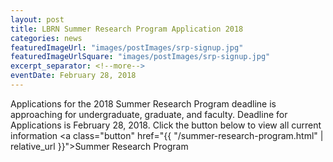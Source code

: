```yaml
---
layout: post
title: LBRN Summer Research Program Application 2018
categories: news
featuredImageUrl: "images/postImages/srp-signup.jpg"
featuredImageUrlSquare: "images/postImages/srp-signup.jpg"
excerpt_separator: <!--more-->
eventDate: February 28, 2018
---
```

Applications for the 2018 Summer Research Program deadline is approaching for undergraduate, graduate, and faculty.<!--more--> Deadline for Applications is February 28, 2018. Click the button below to view all current information
  <a class="button" href="{{ "/summer-research-program.html" | relative_url }}">Summer Research Program</a>
